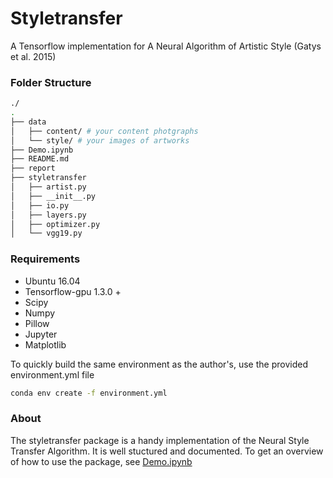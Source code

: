 # Styletransfer
A Tensorflow implementation for A Neural Algorithm of Artistic Style (Gatys et al. 2015)

### Folder Structure
```bash
./
.
├── data
│   ├── content/ # your content photgraphs
│   └── style/ # your images of artworks
├── Demo.ipynb
├── README.md
├── report
├── styletransfer
│   ├── artist.py
│   ├── __init__.py
│   ├── io.py
│   ├── layers.py
│   ├── optimizer.py
│   └── vgg19.py
```

### Requirements
* Ubuntu 16.04
* Tensorflow-gpu 1.3.0 +
* Scipy 
* Numpy
* Pillow
* Jupyter
* Matplotlib

To quickly build the same environment as the author's, use the provided environment.yml file
```bash
conda env create -f environment.yml

```

### About
The styletransfer package is a handy implementation of the Neural Style Transfer Algorithm. It is well stuctured and documented. To get an overview of how to use the package, see [Demo.ipynb](./Demo.ipynb)
